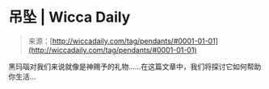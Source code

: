 <!--yml

category: 未分类

date: 2024-06-12 18:24:45

-->

# 吊坠 | Wicca Daily

> 来源：[http://wiccadaily.com/tag/pendants/#0001-01-01](http://wiccadaily.com/tag/pendants/#0001-01-01)

黑玛瑙对我们来说就像是神赐予的礼物……在这篇文章中，我们将探讨它如何帮助你生活…
